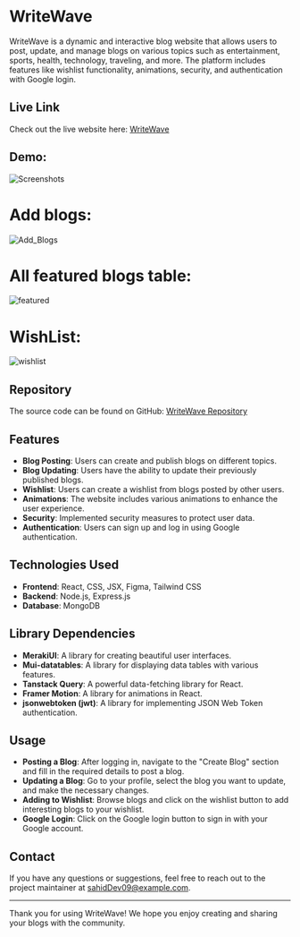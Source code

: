 # WriteWave

WriteWave is a dynamic and interactive blog website that allows users to post, update, and manage blogs on various topics such as entertainment, sports, health, technology, traveling, and more. The platform includes features like wishlist functionality, animations, security, and authentication with Google login.

## Live Link

Check out the live website here: [WriteWave](https://writewave-99267.web.app)

## Demo:

![Screenshots](https://i.ibb.co/s5BHD7j/SCR-20240626-qfbu.jpg)

# Add blogs:

![Add_Blogs](https://i.ibb.co/4SfmGLf/SCR-20240626-qffl.png)

# All featured blogs table:

![featured](https://i.ibb.co/jygQfvy/SCR-20240626-qhnm.png)

# WishList:

![wishlist](https://i.ibb.co/qgcSYST/SCR-20240626-qhps.png)

## Repository

The source code can be found on GitHub: [WriteWave Repository](https://github.com/Porgramming-Hero-web-course/b9a11-client-side-sahidDev09)

## Features

- **Blog Posting**: Users can create and publish blogs on different topics.
- **Blog Updating**: Users have the ability to update their previously published blogs.
- **Wishlist**: Users can create a wishlist from blogs posted by other users.
- **Animations**: The website includes various animations to enhance the user experience.
- **Security**: Implemented security measures to protect user data.
- **Authentication**: Users can sign up and log in using Google authentication.

## Technologies Used

- **Frontend**: React, CSS, JSX, Figma, Tailwind CSS
- **Backend**: Node.js, Express.js
- **Database**: MongoDB

## Library Dependencies

- **MerakiUI**: A library for creating beautiful user interfaces.
- **Mui-datatables**: A library for displaying data tables with various features.
- **Tanstack Query**: A powerful data-fetching library for React.
- **Framer Motion**: A library for animations in React.
- **jsonwebtoken (jwt)**: A library for implementing JSON Web Token authentication.

## Usage

- **Posting a Blog**: After logging in, navigate to the "Create Blog" section and fill in the required details to post a blog.
- **Updating a Blog**: Go to your profile, select the blog you want to update, and make the necessary changes.
- **Adding to Wishlist**: Browse blogs and click on the wishlist button to add interesting blogs to your wishlist.
- **Google Login**: Click on the Google login button to sign in with your Google account.

## Contact

If you have any questions or suggestions, feel free to reach out to the project maintainer at sahidDev09@example.com.

---

Thank you for using WriteWave! We hope you enjoy creating and sharing your blogs with the community.
